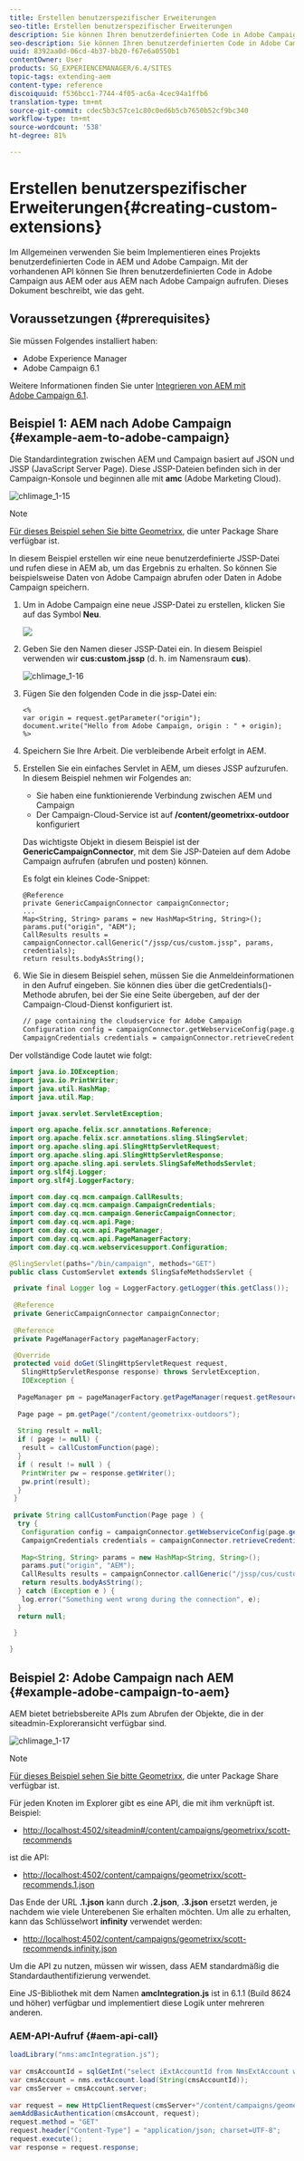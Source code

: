 ```yaml
---
title: Erstellen benutzerspezifischer Erweiterungen
seo-title: Erstellen benutzerspezifischer Erweiterungen
description: Sie können Ihren benutzerdefinierten Code in Adobe Campaign aus AEM oder aus AEM nach Adobe Campaign aufrufen
seo-description: Sie können Ihren benutzerdefinierten Code in Adobe Campaign aus AEM oder aus AEM nach Adobe Campaign aufrufen
uuid: 8392aa0d-06cd-4b37-bb20-f67e6a0550b1
contentOwner: User
products: SG_EXPERIENCEMANAGER/6.4/SITES
topic-tags: extending-aem
content-type: reference
discoiquuid: f536bcc1-7744-4f05-ac6a-4cec94a1ffb6
translation-type: tm+mt
source-git-commit: cdec5b3c57ce1c80c0ed6b5cb7650b52cf9bc340
workflow-type: tm+mt
source-wordcount: '538'
ht-degree: 81%

---
```



# Erstellen benutzerspezifischer Erweiterungen{#creating-custom-extensions}

Im Allgemeinen verwenden Sie beim Implementieren eines Projekts benutzerdefinierten Code in AEM und Adobe Campaign. Mit der vorhandenen API können Sie Ihren benutzerdefinierten Code in Adobe Campaign aus AEM oder aus AEM nach Adobe Campaign aufrufen. Dieses Dokument beschreibt, wie das geht.

## Voraussetzungen {#prerequisites}

Sie müssen Folgendes installiert haben:

* Adobe Experience Manager
* Adobe Campaign 6.1

Weitere Informationen finden Sie unter [Integrieren von AEM mit Adobe Campaign 6.1](/help/sites-administering/campaignonpremise.md).

## Beispiel 1: AEM nach Adobe Campaign {#example-aem-to-adobe-campaign}

Die Standardintegration zwischen AEM und Campaign basiert auf JSON und JSSP (JavaScript Server Page). Diese JSSP-Dateien befinden sich in der Campaign-Konsole und beginnen alle mit **amc** (Adobe Marketing Cloud).

![chlimage_1-15](assets/chlimage_1-15.png)

>[!NOTE]
>
>[Für dieses Beispiel sehen Sie bitte Geometrixx](/help/sites-developing/we-retail.md), die unter Package Share verfügbar ist.

In diesem Beispiel erstellen wir eine neue benutzerdefinierte JSSP-Datei und rufen diese in AEM ab, um das Ergebnis zu erhalten. So können Sie beispielsweise Daten von Adobe Campaign abrufen oder Daten in Adobe Campaign speichern.

1. Um in Adobe Campaign eine neue JSSP-Datei zu erstellen, klicken Sie auf das Symbol **Neu**.

   ![](do-not-localize/chlimage_1-4.png)

1. Geben Sie den Namen dieser JSSP-Datei ein. In diesem Beispiel verwenden wir **cus:custom.jssp** (d. h. im Namensraum **cus**).

   ![chlimage_1-16](assets/chlimage_1-16.png)

1. Fügen Sie den folgenden Code in die jssp-Datei ein:

   ```
   <%
   var origin = request.getParameter("origin");
   document.write("Hello from Adobe Campaign, origin : " + origin);
   %>
   ```

1. Speichern Sie Ihre Arbeit. Die verbleibende Arbeit erfolgt in AEM.
1. Erstellen Sie ein einfaches Servlet in AEM, um dieses JSSP aufzurufen. In diesem Beispiel nehmen wir Folgendes an:

   * Sie haben eine funktionierende Verbindung zwischen AEM und Campaign
   * Der Campaign-Cloud-Service ist auf **/content/geometrixx-outdoor** konfiguriert

   Das wichtigste Objekt in diesem Beispiel ist der **GenericCampaignConnector**, mit dem Sie JSP-Dateien auf dem Adobe Campaign aufrufen (abrufen und posten) können.

   Es folgt ein kleines Code-Snippet:

   ```
   @Reference
   private GenericCampaignConnector campaignConnector;
   ...
   Map<String, String> params = new HashMap<String, String>();
   params.put("origin", "AEM"); 
   CallResults results = campaignConnector.callGeneric("/jssp/cus/custom.jssp", params, credentials);
   return results.bodyAsString();
   ```

1. Wie Sie in diesem Beispiel sehen, müssen Sie die Anmeldeinformationen in den Aufruf eingeben. Sie können dies über die getCredentials()-Methode abrufen, bei der Sie eine Seite übergeben, auf der der Campaign-Cloud-Dienst konfiguriert ist.

   ```xml
   // page containing the cloudservice for Adobe Campaign
   Configuration config = campaignConnector.getWebserviceConfig(page.getContentResource().getParent());
   CampaignCredentials credentials = campaignConnector.retrieveCredentials(config);
   ```

Der vollständige Code lautet wie folgt:

```java
import java.io.IOException;
import java.io.PrintWriter;
import java.util.HashMap;
import java.util.Map;

import javax.servlet.ServletException;

import org.apache.felix.scr.annotations.Reference;
import org.apache.felix.scr.annotations.sling.SlingServlet;
import org.apache.sling.api.SlingHttpServletRequest;
import org.apache.sling.api.SlingHttpServletResponse;
import org.apache.sling.api.servlets.SlingSafeMethodsServlet;
import org.slf4j.Logger;
import org.slf4j.LoggerFactory;

import com.day.cq.mcm.campaign.CallResults;
import com.day.cq.mcm.campaign.CampaignCredentials;
import com.day.cq.mcm.campaign.GenericCampaignConnector;
import com.day.cq.wcm.api.Page;
import com.day.cq.wcm.api.PageManager;
import com.day.cq.wcm.api.PageManagerFactory;
import com.day.cq.wcm.webservicesupport.Configuration;

@SlingServlet(paths="/bin/campaign", methods="GET")
public class CustomServlet extends SlingSafeMethodsServlet {

 private final Logger log = LoggerFactory.getLogger(this.getClass());
 
 @Reference
 private GenericCampaignConnector campaignConnector;
 
 @Reference
 private PageManagerFactory pageManagerFactory;

 @Override
 protected void doGet(SlingHttpServletRequest request,
   SlingHttpServletResponse response) throws ServletException,
   IOException {
  
  PageManager pm = pageManagerFactory.getPageManager(request.getResourceResolver());
  
  Page page = pm.getPage("/content/geometrixx-outdoors");
  
  String result = null;
  if ( page != null) {
   result = callCustomFunction(page);
  }
  if ( result != null ) {
   PrintWriter pw = response.getWriter();
   pw.print(result);
  }
 }
 
 private String callCustomFunction(Page page ) {
  try {
   Configuration config = campaignConnector.getWebserviceConfig(page.getContentResource().getParent());
   CampaignCredentials credentials = campaignConnector.retrieveCredentials(config);
   
   Map<String, String> params = new HashMap<String, String>();
   params.put("origin", "AEM");
   CallResults results = campaignConnector.callGeneric("/jssp/cus/custom.jssp", params, credentials);
   return results.bodyAsString();
  } catch (Exception e ) {
   log.error("Something went wrong during the connection", e);
  }
  return null;
  
 }

}
```

## Beispiel 2: Adobe Campaign nach AEM {#example-adobe-campaign-to-aem}

AEM bietet betriebsbereite APIs zum Abrufen der Objekte, die in der siteadmin-Exploreransicht verfügbar sind.

![chlimage_1-17](assets/chlimage_1-17.png)

>[!NOTE]
>
>[Für dieses Beispiel sehen Sie bitte Geometrixx](/help/sites-developing/we-retail.md), die unter Package Share verfügbar ist.

Für jeden Knoten im Explorer gibt es eine API, die mit ihm verknüpft ist. Beispiel:

* [http://localhost:4502/siteadmin#/content/campaigns/geometrixx/scott-recommends](http://localhost:4502/siteadmin#/content/campaigns/geometrixx/scott-recommends)

ist die API:

* [http://localhost:4502/content/campaigns/geometrixx/scott-recommends.1.json](http://localhost:4502/content/campaigns/geometrixx/scott-recommends.2.json)

Das Ende der URL **.1.json** kann durch **.2.json**, **.3.json** ersetzt werden, je nachdem wie viele Unterebenen Sie erhalten möchten. Um alle zu erhalten, kann das Schlüsselwort **infinity** verwendet werden:

* [http://localhost:4502/content/campaigns/geometrixx/scott-recommends.infinity.json](http://localhost:4502/content/campaigns/geometrixx/scott-recommends.2.json)

Um die API zu nutzen, müssen wir wissen, dass AEM standardmäßig die Standardauthentifizierung verwendet.

Eine JS-Bibliothek mit dem Namen **amcIntegration.js** ist in 6.1.1 (Build 8624 und höher) verfügbar und implementiert diese Logik unter mehreren anderen.

### AEM-API-Aufruf  {#aem-api-call}

```java
loadLibrary("nms:amcIntegration.js");
 
var cmsAccountId = sqlGetInt("select iExtAccountId from NmsExtAccount where sName=$(sz)","aemInstance")
var cmsAccount = nms.extAccount.load(String(cmsAccountId));
var cmsServer = cmsAccount.server;
 
var request = new HttpClientRequest(cmsServer+"/content/campaigns/geometrixx.infinity.json")
aemAddBasicAuthentication(cmsAccount, request);
request.method = "GET"
request.header["Content-Type"] = "application/json; charset=UTF-8";
request.execute();
var response = request.response;
```

